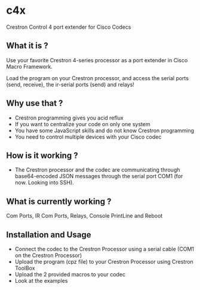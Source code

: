 # c4x
Crestron Control 4 port extender for Cisco Codecs

## What it is ?
Use your favorite Crestron 4-series processor as a port extender in Cisco Macro Framework.

Load the program on your Crestron processor, and access the serial ports (send, receive), the ir-serial ports (send) and relays!

## Why use that ?
- Crestron programming gives you acid reflux
- If you want to centralize your code on only one system
- You have some JavaScript skills and do not know Crestron programming
- You need to control multiple devices with your Cisco codec

## How is it working ?
- The Crestron processor and the codec are communicating through base64-encoded JSON messages through the serial port COM1 (for now. Looking into SSH).

## What is currently working ?
Com Ports, IR Com Ports, Relays, Console PrintLine and Reboot

## Installation and Usage
- Connect the codec to the Crestron Processor using a serial cable (COM1 on the Crestron Processor)
- Upload the program (cpz file) to your Crestron Processor using Crestron ToolBox
- Upload the 2 provided macros to your codec
- Look at the examples
